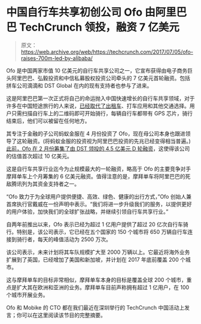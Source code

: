 # 中国自行车共享初创公司 Ofo 由阿里巴巴 TechCrunch 领投，融资 7 亿美元

> 原文：<https://web.archive.org/web/https://techcrunch.com/2017/07/05/ofo-raises-700m-led-by-alibaba/>

Ofo 是中国两家市值 10 亿美元的自行车共享公司之一，它宣布获得由电子商务巨头阿里巴巴、弘毅投资和中信私募股权投资公司牵头的 7 亿美元首轮融资。包括拼车公司滴滴和 DST Global 在内的现有支持者也参与了进来。

这是阿里巴巴第一次正式将自己的命运抛入中国快速增长的自行车共享领域，对于许多在中国短途旅行的人来说，[已经取代了出租车](https://web.archive.org/web/20221206025424/http://www.scmp.com/business/article/2095975/bicycles-are-eating-lunch-chinas-dominant-car-sharing-app)、打车应用和其他交通选择。用户只需扫描自行车上的二维码即可开始骑行，每辆自行车都带有 GPS 芯片，骑行结束后，他们可以被留在任何地方。

其专注于金融的子公司蚂蚁金服在 4 月份投资了 Ofo，现在母公司本身也跟进领导了这轮融资。(将蚂蚁金服的投资视为阿里巴巴投资的先兆已经变得相当普遍。)[此前，Ofo 在 2 月份筹集了由 DST 领投的 4.5 亿美元 D 轮融资](https://web.archive.org/web/20221206025424/https://beta.techcrunch.com/2017/02/28/ofo-300-million-series-d-unicorn/)，这使得该公司的估值首次超过 10 亿美元。

这是自行车共享行业迄今为止规模最大的一轮融资，略高于 Ofo 的主要竞争对手摩拜单车上个月筹集的 6 亿美元融资。值得注意的是，摩拜单车将阿里巴巴的死敌腾讯列为其资金支持者之一。

“Ofo 致力于为全球用户提供便捷、高效、绿色、健康的出行方式，”Ofo 创始人兼首席执行官戴威在一份声明中表示。“我们将进一步升级我们的服务，以提供更好的用户体验，加快我们的全球扩张战略，并继续引领自行车共享行业。”

自两年前推出以来，Ofo 表示已经为超过 1 亿用户提供了超过 20 亿次自行车骑行。特别是，该公司表示，它已经在五个国家的 150 个城市将 650 万辆自行车连接到骑行者，每天的峰值活动为 2500 万次。

该公司表示，未来计划将其车队规模扩大至 2000 万辆以上。它最近将海外业务扩展到了英国，已经增加了美国和新加坡，并计划在 2017 年底前覆盖 200 个城市。

这与摩拜单车的目标非常相似，摩拜单车本身的目标是覆盖全球 200 个城市，重点是扩大其在欧洲和亚洲的业务。摩拜单车目前声称拥有超过 1 亿用户，在 100 个城市开展业务。

Ofo 和 Mobike 的 CTO 都在我们最近在深圳举行的 TechCrunch 中国活动上发言；你可以在这里阅读该节目的完整摘要。